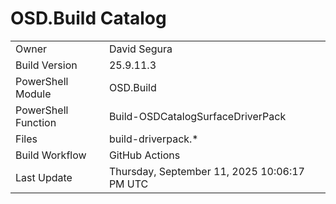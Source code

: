 ﻿# OSD.Build Catalog

| | |
|-|-|
| Owner | David Segura |
| Build Version | 25.9.11.3 |
| PowerShell Module | OSD.Build |
| PowerShell Function | Build-OSDCatalogSurfaceDriverPack |
| Files | build-driverpack.* |
| Build Workflow | GitHub Actions |
| Last Update | Thursday, September 11, 2025 10:06:17 PM UTC |
